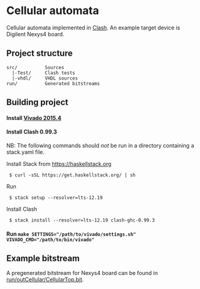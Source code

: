 # Cellular automata

Cellular automata implemented in [Clash](http://www.clash-lang.org).
An example target device is Digilent Nexys4 board.

## Project structure

    src/          Sources
      |-Test/     Clash tests
      |-vhdl/     VHDL sources
    run/          Generated bitstreams

## Building project

#### Install [Vivado 2015.4](https://www.xilinx.com/support/download.html)
#### Install Clash 0.99.3

NB: The following commands should *not* be run in a directory containing a stack.yaml file.

Install Stack from https://haskellstack.org

     $ curl -sSL https://get.haskellstack.org/ | sh

Run

     $ stack setup --resolver=lts-12.19

Install Clash

     $ stack install --resolver=lts-12.19 clash-ghc-0.99.3

#### Run `make SETTINGS="/path/to/vivado/settings.sh" VIVADO_CMD="/path/to/bin/vivado"`

## Example bitstream

A pregenerated bitstream for Nexys4 board can be found in [run/outCellular/CellularTop.bit](run/outCellular/CellularTop.bit).
